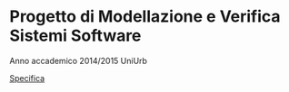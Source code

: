 # Progetto di Modellazione e Verifica Sistemi Software

Anno accademico 2014/2015 UniUrb

[Specifica](http://www.sti.uniurb.it/aldini/mvss/2015s2a.pdf)
